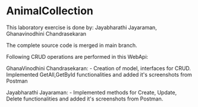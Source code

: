 # AnimalCollection

This laboratory exercise is done by:
Jayabharathi Jayaraman,
Ghanavinodhini Chandrasekaran

The complete source code is merged in main branch.

Following CRUD operations are performed in this WebApi:

GhanaVinodhini Chandrasekaran: - Creation of model, interfaces for CRUD. Implemented GetAll,GetById functionalities and added it's screenshots from Postman

Jayabharathi Jayaraman: - Implemented methods for Create, Update, Delete functionalities and added it's screenshots from Postman.
